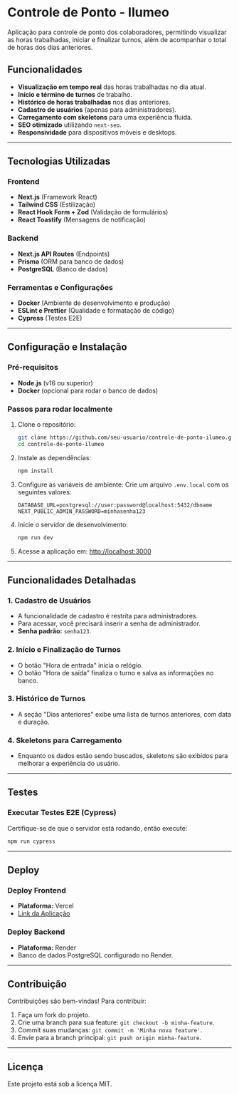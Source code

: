 # Controle de Ponto - Ilumeo

Aplicação para controle de ponto dos colaboradores, permitindo visualizar as horas trabalhadas, iniciar e finalizar turnos, além de acompanhar o total de horas dos dias anteriores.

## Funcionalidades

- **Visualização em tempo real** das horas trabalhadas no dia atual.
- **Início e término de turnos** de trabalho.
- **Histórico de horas trabalhadas** nos dias anteriores.
- **Cadastro de usuários** (apenas para administradores).
- **Carregamento com skeletons** para uma experiência fluida.
- **SEO otimizado** utilizando `next-seo`.
- **Responsividade** para dispositivos móveis e desktops.

---

## Tecnologias Utilizadas

### Frontend

- **Next.js** (Framework React)
- **Tailwind CSS** (Estilização)
- **React Hook Form + Zod** (Validação de formulários)
- **React Toastify** (Mensagens de notificação)

### Backend

- **Next.js API Routes** (Endpoints)
- **Prisma** (ORM para banco de dados)
- **PostgreSQL** (Banco de dados)

### Ferramentas e Configurações

- **Docker** (Ambiente de desenvolvimento e produção)
- **ESLint e Prettier** (Qualidade e formatação de código)
- **Cypress** (Testes E2E)

---

## Configuração e Instalação

### Pré-requisitos

- **Node.js** (v16 ou superior)
- **Docker** (opcional para rodar o banco de dados)

### Passos para rodar localmente

1. Clone o repositório:

   ```bash
   git clone https://github.com/seu-usuario/controle-de-ponto-ilumeo.git
   cd controle-de-ponto-ilumeo
   ```

2. Instale as dependências:

   ```bash
   npm install
   ```

3. Configure as variáveis de ambiente:
   Crie um arquivo `.env.local` com os seguintes valores:

   ```.env
   DATABASE_URL=postgresql://user:password@localhost:5432/dbname
   NEXT_PUBLIC_ADMIN_PASSWORD=minhasenha123
   ```

4. Inicie o servidor de desenvolvimento:

   ```bash
   npm run dev
   ```

5. Acesse a aplicação em: [http://localhost:3000](http://localhost:3000)

---

## Funcionalidades Detalhadas

### 1. Cadastro de Usuários

- A funcionalidade de cadastro é restrita para administradores.
- Para acessar, você precisará inserir a senha de administrador.
- **Senha padrão:** `senha123`.

### 2. Início e Finalização de Turnos

- O botão "Hora de entrada" inicia o relógio.
- O botão "Hora de saída" finaliza o turno e salva as informações no banco.

### 3. Histórico de Turnos

- A seção "Dias anteriores" exibe uma lista de turnos anteriores, com data e duração.

### 4. Skeletons para Carregamento

- Enquanto os dados estão sendo buscados, skeletons são exibidos para melhorar a experiência do usuário.

---

## Testes

### Executar Testes E2E (Cypress)

Certifique-se de que o servidor está rodando, então execute:

```bash
npm run cypress
```

---

## Deploy

### Deploy Frontend

- **Plataforma:** Vercel
- [Link da Aplicação](https://sua-aplicacao.vercel.app)

### Deploy Backend

- **Plataforma:** Render
- Banco de dados PostgreSQL configurado no Render.

---

## Contribuição

Contribuições são bem-vindas! Para contribuir:

1. Faça um fork do projeto.
2. Crie uma branch para sua feature: `git checkout -b minha-feature`.
3. Commit suas mudanças: `git commit -m 'Minha nova feature'`.
4. Envie para a branch principal: `git push origin minha-feature`.

---

## Licença

Este projeto está sob a licença MIT.
